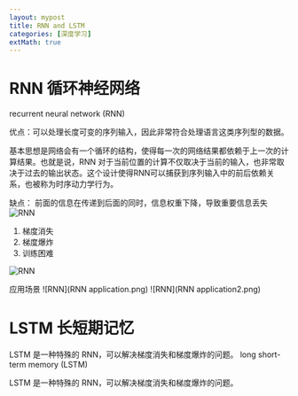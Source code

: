 ```yaml
---
layout: mypost
title: RNN and LSTM
categories: [深度学习]
extMath: true
---
```


# RNN 循环神经网络
recurrent neural network (RNN)

优点：可以处理长度可变的序列输入，因此非常符合处理语言这类序列型的数据。

基本思想是网络会有一个循环的结构，使得每一次的网络结果都依赖于上一次的计算结果。也就是说，RNN 对于当前位置的计算不仅取决于当前的输入，也非常取决于过去的输出状态。这个设计使得RNN可以捕获到序列输入中的前后依赖关系，也被称为时序动力学行为。

缺点：
前面的信息在传递到后面的同时，信息权重下降，导致重要信息丢失
![RNN](disadvantage.png)
 

1. 梯度消失
2. 梯度爆炸
3. 训练困难

![RNN](RNN.png)


应用场景
![RNN](RNN application.png)
![RNN](RNN application2.png)

# LSTM 长短期记忆

LSTM 是一种特殊的 RNN，可以解决梯度消失和梯度爆炸的问题。
long short-term memory (LSTM)

LSTM 是一种特殊的 RNN，可以解决梯度消失和梯度爆炸的问题。